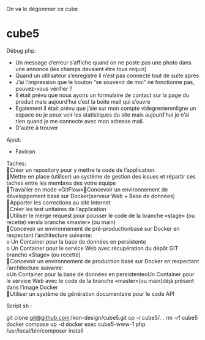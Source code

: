 On va le dégommer ce cube

# cube5


Débug php: 

* Un message d’erreur s’affiche quand on ne poste pas une photo dans une annonce (les champs devaient être tous requis) 
* Quand un utilisateur s’enregistre il n’est pas connecté tout de suite après 
* J’ai l’impression que le bouton “se souvenir de moi” ne fonctionne pas, pouvez-vous vérifier ? 
* Il était prévu que nous ayons un formulaire de contact sur la page du produit mais aujourd’hui c’est la boite mail qui s’ouvre
* Egalement il était prévu que j’aie sur mon compte videgrenierenligne un espace ou je peux voir les statistiques du site mais aujourd’hui je n’ai rien quand je me connecte avec mon adresse mail. 
* D'autre à trouver

Ajout: 

* Favicon


Taches:  <br>
Créer un repository pour y mettre le code de l’application. <br>
Mettre en place (utiliser) un système de gestion des issues et répartir ces taches entre les membres des votre équipe <br>
Travailler en mode «GitFlow»Concevoir un environnement de développement basé sur Docker(serveur Web + Base de données) <br>
Apporter les corrections au site Internet <br>
Créer les test unitaires de l’application <br>
Utiliser le merge request pour pousser le code de la branche «stage» (ou recette) versla branche «master» (ou main) <br>
Concevoir un environnement de pré-productionbasé sur Docker en respectant l’architecture suivante: <br>
	o Un Container pour la base de données en persistente <br>
	o Un Container pour le service Web avec récupération du dépôt GIT branche «Stage» (ou recette) <br>
Concevoir un environnement de production basé sur Docker en respectant l’architecture suivante: <br>
	oUn Container pour la base de données en persistenteoUn Container pour le service Web avec le code de la branche «master»(ou main)déjà présent dans l’image Docker <br>
Utiliser un système de génération documentaire pour le code API <br>

Script sh :

git clone git@github.com:Ikon-design/cube5.git
cp -r cube5/. .
rm -rf cube5
docker compose up -d
docker exec cube5-www-1 php /usr/local/bin/composer install
